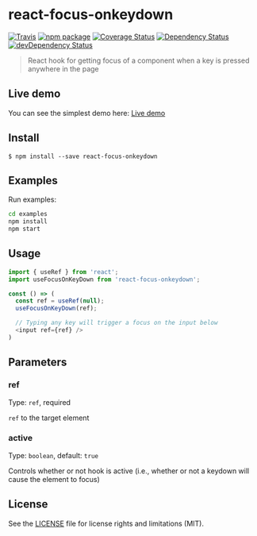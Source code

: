 # react-focus-onkeydown

[![Travis][build-badge]][build]
[![npm package][npm-badge]][npm]
[![Coverage Status][coveralls-badge]][coveralls]
[![Dependency Status][dependency-status-badge]][dependency-status]
[![devDependency Status][dev-dependency-status-badge]][dev-dependency-status]

> React hook for getting focus of a component when a key is pressed anywhere in the page

## Live demo

You can see the simplest demo here: [Live demo](https://codesandbox.io/s/m4qomn34ly)

## Install

```
$ npm install --save react-focus-onkeydown
```

## Examples

Run examples:

```bash
cd examples
npm install
npm start
```

## Usage

```javascript
import { useRef } from 'react';
import useFocusOnKeyDown from 'react-focus-onkeydown';

const () => (
  const ref = useRef(null);
  useFocusOnKeyDown(ref);

  // Typing any key will trigger a focus on the input below
  <input ref={ref} />
)
```

## Parameters

### ref

Type: `ref`, required

`ref` to the target element

### active

Type: `boolean`, default: `true`

Controls whether or not hook is active (i.e., whether or not a keydown will cause the element to focus)

## License

See the [LICENSE](LICENSE.md) file for license rights and limitations (MIT).

[build-badge]: https://img.shields.io/github/workflow/status/dotcore64/react-focus-onkeydown/test/master?style=flat-square
[build]: https://github.com/dotcore64/react-focus-onkeydown/actions

[npm-badge]: https://img.shields.io/npm/v/react-focus-onkeydown.svg?style=flat-square
[npm]: https://www.npmjs.org/package/react-focus-onkeydown

[coveralls-badge]: https://img.shields.io/coveralls/dotcore64/react-focus-onkeydown/master.svg?style=flat-square
[coveralls]: https://coveralls.io/r/dotcore64/react-focus-onkeydown

[dependency-status-badge]: https://david-dm.org/dotcore64/react-focus-onkeydown.svg?style=flat-square
[dependency-status]: https://david-dm.org/dotcore64/react-focus-onkeydown

[dev-dependency-status-badge]: https://david-dm.org/dotcore64/react-focus-onkeydown/dev-status.svg?style=flat-square
[dev-dependency-status]: https://david-dm.org/dotcore64/react-focus-onkeydown#info=devDependencies

